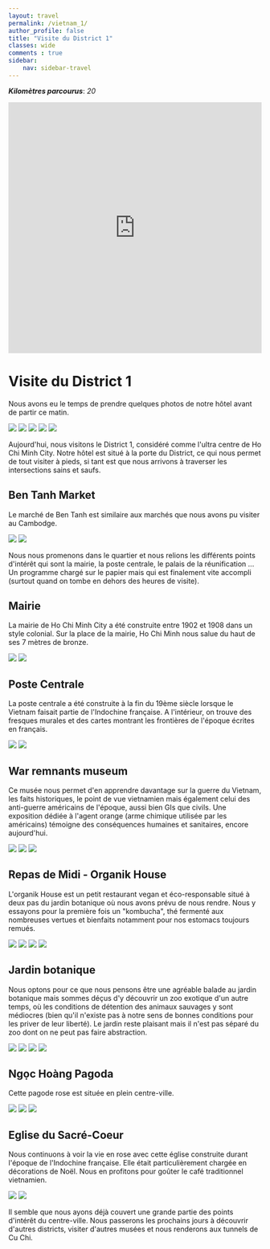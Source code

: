 ```yaml
---
layout: travel
permalink: /vietnam_1/
author_profile: false
title: "Visite du District 1"
classes: wide
comments : true
sidebar:
    nav: sidebar-travel
---
```


<!-- jQuery 1.8 or later, 33 KB -->
<script src="https://ajax.googleapis.com/ajax/libs/jquery/1.11.1/jquery.min.js"></script>

<!-- Fotorama from CDNJS, 19 KB -->
<link  href="https://cdnjs.cloudflare.com/ajax/libs/fotorama/4.6.4/fotorama.css" rel="stylesheet">
<script src="https://cdnjs.cloudflare.com/ajax/libs/fotorama/4.6.4/fotorama.js"></script>

***Kilomètres parcourus***: *20*

<iframe src="https://www.google.com/maps/d/u/0/embed?mid=1Df5saE7e0SYEymag0BtCx18PvRqeUQb-" width="100%" height="500" frameBorder="0"></iframe>

<br>

# Visite du District 1

Nous avons eu le temps de prendre quelques photos de notre hôtel avant de partir ce matin.

<div class="fotorama">
  <img src="https://drive.google.com/uc?id=174UglTO2Okp3FEeYh44-GS3SkYmgE9Rt">
  <img src="https://drive.google.com/uc?id=1QdKh6AFn9cwAk1CigLbKkjkG-Ul_qmps">
  <img src="https://drive.google.com/uc?id=1oUQEIm97anBJQbfitv680x90ERqyTZ6i">
  <img src="https://drive.google.com/uc?id=1GoxhBq6wftu6_kUSEp4d_YUXgFQW2Hk0">
  <img src="https://drive.google.com/uc?id=1-yCYySzxmPMFF3xGdjRoQA0GXKQL4RX4">
</div>

Aujourd'hui, nous visitons le District 1, considéré comme l'ultra centre de Ho Chi Minh City. Notre hôtel est situé à la porte du District, ce qui nous permet de tout visiter à pieds, si tant est que nous arrivons à traverser les intersections sains et saufs. 

## Ben Tanh Market

Le marché de Ben Tanh est similaire aux marchés que nous avons pu visiter au Cambodge. 

<div class="fotorama">
  <img src="https://drive.google.com/uc?id=19dPE1P58bEvOtpSFDdG0Y2pR6K5y_6FL">
  <img src="https://drive.google.com/uc?id=1amybUZNpTNsP4KdkPxsK-WtuLbSUoRZM">
</div>

Nous nous promenons dans le quartier et nous relions les différents points d'intérêt qui sont la mairie, la poste centrale, le palais de la réunification ... Un programme chargé sur le papier mais qui est finalement vite accompli (surtout quand on tombe en dehors des heures de visite). 

## Mairie

La mairie de Ho Chi Minh City a été construite entre 1902 et 1908 dans un style colonial. Sur la place de la mairie, Ho Chi Minh nous salue du haut de ses 7 mètres de bronze. 

<div class="fotorama">
  <img src="https://drive.google.com/uc?id=1w8RrfjIArKmJrhuFN5LWarJ8Wgbqo2NR">
  <img src="https://drive.google.com/uc?id=1XaCQWOZk8mzDwc2D0P9x8rvWeOFpeF38">
</div>

## Poste Centrale

La poste centrale a été construite à la fin du 19ème siècle lorsque le Vietnam faisait partie de l'Indochine française. A l'intérieur, on trouve des fresques murales et des cartes montrant les frontières de l'époque écrites en français.

<div class="fotorama">
  <img src="https://drive.google.com/uc?id=1QHr_-OpxT0ffMwZNo_EW_a1z-pMPFBwF">
  <img src="https://drive.google.com/uc?id=1y1lS0qbfbBJ3DR_jkt7AMr74QrcEaDoJ">
</div>

## War remnants museum

Ce musée nous permet d'en apprendre davantage sur la guerre du Vietnam, les faits historiques, le point de vue vietnamien mais également celui des anti-guerre américains de l'époque, aussi bien GIs que civils. Une exposition dédiée à l'agent orange (arme chimique utilisée par les américains) témoigne des conséquences humaines et sanitaires, encore aujourd'hui.

<div class="fotorama">
  <img src="https://drive.google.com/uc?id=13OrVHaV8xYW5rPi3ixu42KPg3mGS5DOp">
  <img src="https://drive.google.com/uc?id=1UjWpfTzcR0zLnspNj_pOPU8vT1n647C4">
  <img src="https://drive.google.com/uc?id=1WEVjr5Sq__WS-IlDmQkHO0P7dK-nCZeN">
</div>

## Repas de Midi - Organik House

L'organik House est un petit restaurant vegan et éco-responsable situé à deux pas du jardin botanique où nous avons prévu de nous rendre. Nous y essayons pour la première fois un "kombucha", thé fermenté aux nombreuses vertues et bienfaits notamment pour nos estomacs toujours remués. 

<div class="fotorama">
  <img src="https://drive.google.com/uc?id=1hLdKLCkBm92rIkbahXoSbJdRk7Tv7iWI">
  <img src="https://drive.google.com/uc?id=1F3_v_nkpTf79LgP8-1PMzHOQ1yEloGpM">
  <img src="https://drive.google.com/uc?id=1MrgGyEVug5RETOc73jife0wiZFqLUHz7">
  <img src="https://drive.google.com/uc?id=1FkkNOEvLt7T2eFuNXFAojGsW9-SIq0TE">
</div>

## Jardin botanique

Nous optons pour ce que nous pensons être une agréable balade au jardin botanique mais sommes déçus d'y découvrir un zoo exotique d'un autre temps, où les conditions de détention des animaux sauvages y sont médiocres (bien qu'il n'existe pas à notre sens de bonnes conditions pour les priver de leur liberté). Le jardin reste plaisant mais il n'est pas séparé du zoo dont on ne peut pas faire abstraction.  

<div class="fotorama">
  <img src="https://drive.google.com/uc?id=1p2nYVHRdjzhcrpKTT08THK0Vrau9IFRu">
  <img src="https://drive.google.com/uc?id=1qUtoJmQnLqxpn8L1A2kdpubJq6rHvCEj">
  <img src="https://drive.google.com/uc?id=1Cum-MjZBfFdQ3SBUyR1x-NdMZ0xY3qwL">
  <img src="https://drive.google.com/uc?id=1hPDF4xYUqtCmfgKvxR9gQJCny-fNM5bA">
</div>


## Ngọc Hoàng Pagoda

Cette pagode rose est située en plein centre-ville. 

<div class="fotorama">
  <img src="https://drive.google.com/uc?id=1x8LGru4QWcQ_ptCbA-eJjsApBuOg8KiQ">
  <img src="https://drive.google.com/uc?id=1e6bsD35IgFuLFOL18B8-zNEDBCUGSzvM">
  <img src="https://drive.google.com/uc?id=1aB0X8KILyYXuuQ55tQ51qCX7dGSW_Rx6">
</div>

## Eglise du Sacré-Coeur

Nous continuons à voir la vie en rose avec cette église construite durant l'époque de l'Indochine française. Elle était particulièrement chargée en décorations de Noël. Nous en profitons pour goûter le café traditionnel vietnamien. 

<div class="fotorama">
  <img src="https://drive.google.com/uc?id=1nuqKej5xe5ewm4JSQFQv-9XhC1WcMEGC">
  <img src="https://drive.google.com/uc?id=1GAWZW8M6vwL1aLYQTMZs6fr47npMNJ8u">
</div>

Il semble que nous ayons déjà couvert une grande partie des points d'intérêt du centre-ville. Nous passerons les prochains jours à découvrir d'autres districts, visiter d'autres musées et nous renderons aux tunnels de Cu Chi.  